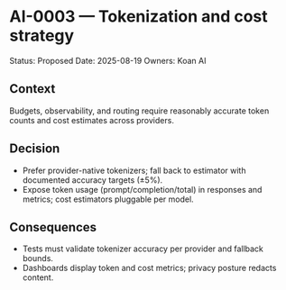 # AI-0003 — Tokenization and cost strategy

Status: Proposed
Date: 2025-08-19
Owners: Koan AI

## Context

Budgets, observability, and routing require reasonably accurate token counts and cost estimates across providers.

## Decision

- Prefer provider-native tokenizers; fall back to estimator with documented accuracy targets (±5%).
- Expose token usage (prompt/completion/total) in responses and metrics; cost estimators pluggable per model.

## Consequences

- Tests must validate tokenizer accuracy per provider and fallback bounds.
- Dashboards display token and cost metrics; privacy posture redacts content.
